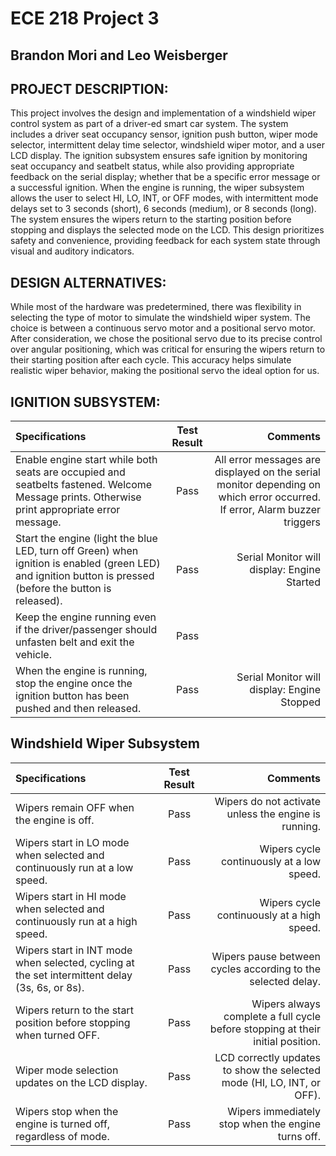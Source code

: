 # ECE 218 Project 3

## Brandon Mori and Leo Weisberger

## PROJECT DESCRIPTION:
This project involves the design and implementation of a windshield wiper control system as part of a driver-ed smart car system. The system includes a driver seat occupancy sensor, ignition push button, wiper mode selector, intermittent delay time selector, windshield wiper motor, and a user LCD display. The ignition subsystem ensures safe ignition by monitoring seat occupancy and seatbelt status, while also providing appropriate feedback on the serial display; whether that be a specific error message or a successful ignition. When the engine is running, the wiper subsystem allows the user to select HI, LO, INT, or OFF modes, with intermittent mode delays set to 3 seconds (short), 6 seconds (medium), or 8 seconds (long). The system ensures the wipers return to the starting position before stopping and displays the selected mode on the LCD. This design prioritizes safety and convenience, providing feedback for each system state through visual and auditory indicators.

## DESIGN ALTERNATIVES:
While most of the hardware was predetermined, there was flexibility in selecting the type of motor to simulate the windshield wiper system. The choice is between a continuous servo motor and a positional servo motor. After consideration, we chose the positional servo due to its precise control over angular positioning, which was critical for ensuring the wipers return to their starting position after each cycle. This accuracy helps simulate realistic wiper behavior, making the positional servo the ideal option for us.

## IGNITION SUBSYSTEM:
| Specifications | Test Result | Comments |
| :---         |     :---:      |          ---: |
|Enable engine start while both seats are occupied and seatbelts fastened. Welcome Message prints. Otherwise print appropriate error message.| Pass | All error messages are displayed on the serial monitor depending on which error occurred. If error, Alarm buzzer triggers |
|Start the engine (light the blue LED, turn off Green) when ignition is enabled (green LED) and ignition button is pressed  (before the button is released).|Pass| Serial Monitor will display: Engine Started  |
| Keep the engine running even if the driver/passenger should unfasten belt and exit the vehicle.|  Pass | |
| When the engine is running, stop the engine once the ignition button has been pushed and then released. | Pass | Serial Monitor will display: Engine Stopped |

## Windshield Wiper Subsystem

| Specifications | Test Result | Comments |
| :--- | :---: | ---: |
| Wipers remain OFF when the engine is off. | Pass | Wipers do not activate unless the engine is running. |
| Wipers start in LO mode when selected and continuously run at a low speed. | Pass | Wipers cycle continuously at a low speed. |
| Wipers start in HI mode when selected and continuously run at a high speed. | Pass | Wipers cycle continuously at a high speed. |
| Wipers start in INT mode when selected, cycling at the set intermittent delay (3s, 6s, or 8s). | Pass | Wipers pause between cycles according to the selected delay. |
| Wipers return to the start position before stopping when turned OFF. | Pass | Wipers always complete a full cycle before stopping at their initial position. |
| Wiper mode selection updates on the LCD display. | Pass | LCD correctly updates to show the selected mode (HI, LO, INT, or OFF). |
| Wipers stop when the engine is turned off, regardless of mode. | Pass | Wipers immediately stop when the engine turns off. |

